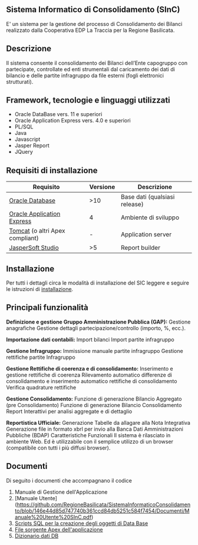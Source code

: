 ﻿

## Sistema Informatico di Consolidamento (SInC)
E' un sistema per la gestione del processo di Consolidamento dei Bilanci realizzato dalla Cooperativa EDP La Traccia per la Regione Basilicata.

## Descrizione
Il sistema consente il consolidamento dei Bilanci dell’Ente capogruppo con partecipate, controllate ed enti strumentali dal caricamento dei dati di bilancio e delle partite infragruppo da file esterni (fogli elettronici strutturati). 

## Framework, tecnologie e linguaggi utilizzati
 - Oracle DataBase vers. 11 e superiori
 - Oracle Application Express vers. 4.0 e superiori
 - PL/SQL
 - Java
 - Javascript
 - Jasper Report
 - JQuery

## Requisiti di installazione
|Requisito| Versione |Descrizione|
|-----------|-----------|---------|
| [Oracle Database](https://www.oracle.com/it/database/) | >10 |Base dati (qualsiasi release)
|[Oracle Application Express](https://apex.oracle.com/)|4|Ambiente di sviluppo
|[Tomcat](https://tomcat.apache.org) (o altri Apex compliant)|-|Application server 
|[JasperSoft Studio](https://community.jaspersoft.com)|>5|Report builder

## Installazione
Per tutti i dettagli circa le modalità di installazione del SIC leggere e seguire le istruzioni di [installazione](www.latraccia.it).

## Principali funzionalità

**Definizione e gestione Gruppo Amministrazione Pubblica (GAP):**
Gestione anagrafiche
Gestione dettagli partecipazione/controllo (importo, %, ecc.).

**Importazione dati contabili:**
Import bilanci
Import partite infragruppo 

**Gestione Infragruppo:**
Immissione manuale partite infragruppo
Gestione rettifiche partite Infragruppo

**Gestione Rettifiche di coerenza e di consolidamento:**
Inserimento e gestione rettifiche di coerenza
Rilevamento automatico differenze di consolidamento e inserimento automatico rettifiche di consolidamento
Verifica quadrature rettifiche

**Gestione Consolidamento:**
Funzione di generazione Bilancio Aggregato (pre Consolidamento)
Funzione di generazione Bilancio Consolidamento
Report Interattivi per analisi aggregate e di dettaglio

**Reportistica Ufficiale:**
Generazione Tabelle da allagare alla Nota Integrativa
Generazione file in formato xbrl per invio alla Banca Dati Amministrazioni Pubbliche (BDAP)
Caratteristiche Funzionali
Il sistema è rilasciato in ambiente Web. Ed è utilizzabile con il semplice utilizzo di un browser (compatibile con tutti i più diffusi browser).

## Documenti
Di seguito i documenti che accompagnano il codice

 1. Manuale di Gestione dell'Applicazione
 2. [Manuale Utente] (https://github.com/RegioneBasilicata/SistemaInformaticoConsolidamento/blob/146e44d85d747740b361ccd84db5251c584f7454/Documenti/Manuale%20Utente%20SInC.pdf)
 3. [Scripts SQL per la creazione degli oggetti di Data Base](https://github.com/RegioneBasilicata/SistemaInformaticoConsolidamento/blob/master/SQL/SInC_DB_DDL.sql)
 4. [File sorgente Apex dell'applicazione](https://github.com/RegioneBasilicata/SistemaInformaticoConsolidamento/blob/master/SQL/SInC_Application.sql)
 5. [Dizionario dati DB](https://github.com/RegioneBasilicata/SistemaInformaticoConsolidamento/tree/master/SInC%20DB%20Documentation)
